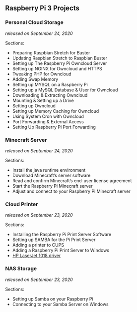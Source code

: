 ## Raspberry Pi 3 Projects

### Personal Cloud Storage
_released on September 24, 2020_

Sections:
- Preparing Raspbian Stretch for Buster
- Updating Raspbian Stretch to Raspbian Buster
- Setting up The Raspberry Pi Owncloud Server
- Setting up NGINX for Owncloud and HTTPS
- Tweaking PHP for Owncloud
- Adding Swap Memory
- Setting up MYSQL on a Raspberry Pi
- Setting up a MySQL Database & User for Owncloud
- Downloading & Extracting Owncloud
- Mounting & Setting up a Drive
- Setting up Owncloud
- Setting up Memory Caching for Owncloud
- Using System Cron with Owncloud
- Port Forwarding & External Access
- Setting Up Raspberry Pi Port Forwarding

### Minecraft Server
_released on September 24, 2020_

Sections:
- Install the java runtime environment
- Download Minecraft’s server software
- Read and confirm Minecraft’s end-user license agreement
- Start the Raspberry Pi Minecraft server
- Adjust and connect to your Raspberry Pi Minecraft server

### Cloud Printer
_released on September 23, 2020_

Sections:
- Installing the Raspberry Pi Print Server Software
- Setting up SAMBA for the Pi Print Server
- Adding a printer to CUPS
- Adding a Raspberry Pi Print Server to Windows
- [HP LaserJet 1018 driver](https://github.com/catamold/raspberrypi-projects/releases/download/v1.0/hp-laserjet-1018-basic-driver.zip) 

### NAS Storage
_released on September 23, 2020_

Sections:
- Setting up Samba on your Raspberry Pi
- Connecting to your Samba Server on Windows